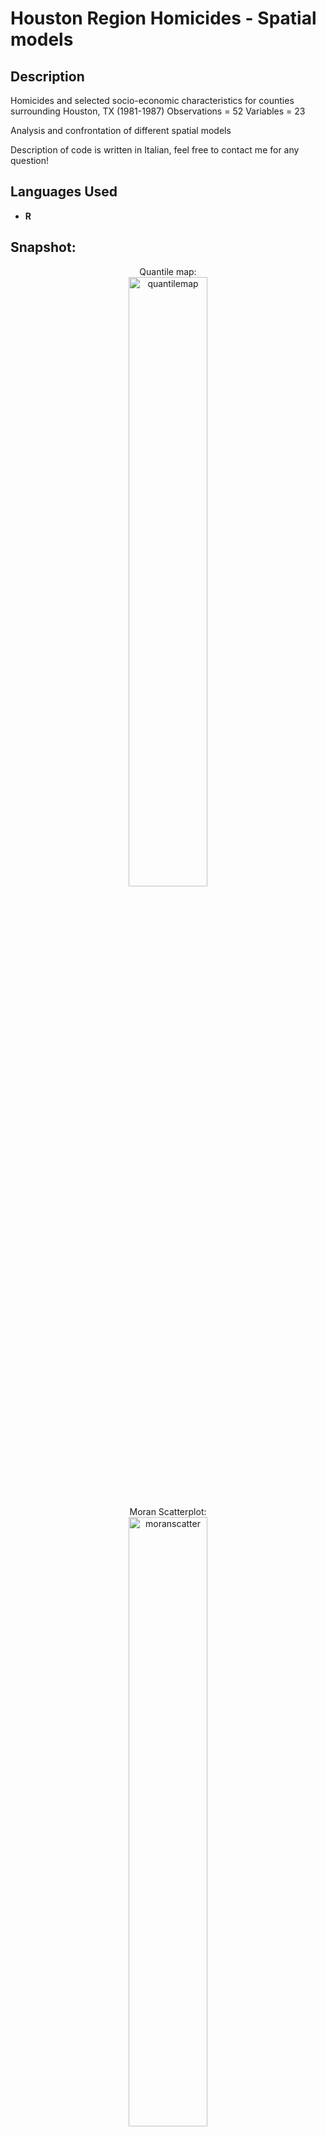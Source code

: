 <h1>Houston Region Homicides - Spatial models</h1>


<h2>Description</h2>

Homicides and selected socio-economic characteristics for counties surrounding Houston, TX (1981-1987)
Observations = 52
Variables = 23

Analysis and confrontation of different spatial models

Description of code is written in Italian, feel free to contact me for any question!
<br />


<h2>Languages Used</h2>

- <b>R</b> 

<h2>Snapshot:</h2>

<p align="center">
Quantile map: <br/>
<img src="https://i.imgur.com/DyeTJBi.png" height="50%" width="50%" alt="quantilemap"/>
<br />
<br />
Moran Scatterplot:  <br/>
<img src="https://i.imgur.com/cpwtcro.png" height="50%" width="50%" alt="moranscatter"/>
<br />
Aic:  <br/>
<img src="https://i.imgur.com/UcuGeR9.png" height="60%" width="60%" alt="aic"/>
<br />
Durbin Impact:  <br/>
<img src="https://i.imgur.com/ruVdaOE.png" height="50%" width="50%" alt="durbin_impact"/>
<br />

<!--
 ```diff
- text in red
+ text in green
! text in orange
# text in gray
@@ text in purple (and bold)@@
```
--!>
